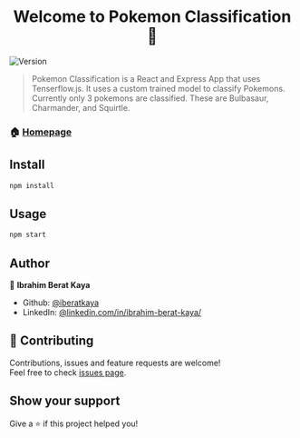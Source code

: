 <h1 align="center">Welcome to Pokemon Classification 👋</h1>
<p>
  <img alt="Version" src="https://img.shields.io/badge/version-0.0.1-blue.svg?cacheSeconds=2592000" />
</p>

> Pokemon Classification is a React and Express App that uses Tenserflow.js. It uses a custom trained model to classify Pokemons. Currently only 3 pokemons are classified. These are Bulbasaur, Charmander, and Squirtle.

### 🏠 [Homepage](https://iberatkaya.github.io/pokemontraining/)

## Install

```sh
npm install 
```

## Usage

```sh
npm start
```

## Author

👤 **Ibrahim Berat Kaya**

* Github: [@iberatkaya](https://github.com/iberatkaya)
* LinkedIn: [@linkedin.com/in/ibrahim-berat-kaya/](https://linkedin.com/in/ibrahim-berat-kaya/)

## 🤝 Contributing

Contributions, issues and feature requests are welcome!<br />Feel free to check [issues page](https://github.com/iberatkaya/pokemontraining/issues). 

## Show your support

Give a ⭐️ if this project helped you!